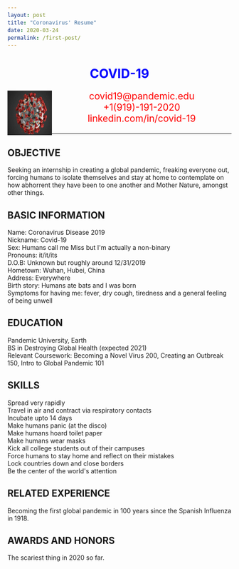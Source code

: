 ```yaml
---
layout: post
title: "Coronavirus' Resume"
date: 2020-03-24
permalink: /first-post/
---
```


<h1 style="text-align: center; color:blue">COVID-19</h1>

<p style="font-size: 150%; text-align: center; color:red">
	<img src="corona1.jpg" alt="Coronavirus" width="100" height="100" align="left">
covid19@pandemic.edu
<br>+1(919)-191-2020
<br>linkedin.com/in/covid-19</p>
<hr>

<h2>OBJECTIVE</h2>
<p>
	Seeking an internship in creating a global pandemic, freaking everyone out, forcing humans to isolate themselves and stay at home to contemplate on how abhorrent they have been to one another and Mother Nature, amongst other things.
</p>

<h2>BASIC INFORMATION</h2>
<p>
	Name: Coronavirus Disease 2019  
	<br>Nickname: Covid-19
	<br>Sex: Humans call me Miss but I'm actually a non-binary
	<br>Pronouns: it/it/its
	<br>D.O.B: Unknown but roughly around 12/31/2019
	<br>Hometown: Wuhan, Hubei, China
	<br>Address: Everywhere
	<br>Birth story: Humans ate bats and I was born
	<br>Symptoms for having me: fever, dry cough, tiredness and a general feeling of being unwell
</p>

<h2>EDUCATION</h2>
<p>
	Pandemic University, Earth 
	<br>BS in Destroying Global Health (expected 2021)
	<br>Relevant Coursework: Becoming a Novel Virus 200, Creating an Outbreak 150, Intro to Global Pandemic 101  
	
</p>

<h2>SKILLS</h2>
<p>
	Spread very rapidly
	<br>Travel in air and contract via respiratory contacts
	<br>Incubate upto 14 days
	<br>Make humans panic (at the disco) 
	<br>Make humans hoard toilet paper
	<br>Make humans wear masks
	<br>Kick all college students out of their campuses
	<br>Force humans to stay home and reflect on their mistakes
	<br>Lock countries down and close borders 
	<br>Be the center of the world's attention
	
</p>

<h2>RELATED EXPERIENCE</h2>
<p>Becoming the first global pandemic in 100 years since the Spanish Influenza in 1918.</p>

<h2>AWARDS AND HONORS</h2>
<p>The scariest thing in 2020 so far.</p>



